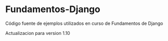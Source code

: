 # Fundamentos-Django
Código fuente de ejemplos utilizados en curso de Fundamentos de Django

Actualizacion para version 1.10
